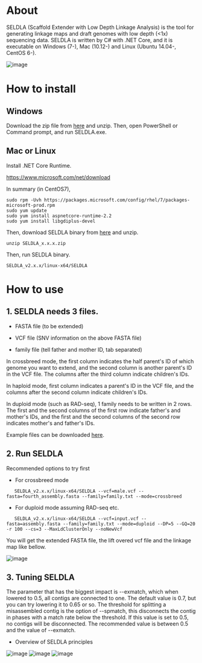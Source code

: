 # About

SELDLA (Scaffold Extender with Low Depth Linkage Analysis) is the tool for generating linkage maps and draft genomes with low depth (<1x) sequencing data. SELDLA is written by C# with .NET Core, and it is executable on Windows (7-), Mac (10.12-) and Linux (Ubuntu 14.04-, CentOS 6-).

![image](https://user-images.githubusercontent.com/5350508/141719091-951be7eb-d027-433e-b75b-7e6a204d89e2.png)

# How to install

## Windows

Download the zip file from [here](https://c29979108.wixsite.com/seldla) and unzip.
Then, open PowerShell or Command prompt, and run SELDLA.exe.

## Mac or Linux

Install .NET Core Runtime.

https://www.microsoft.com/net/download

In summary (in CentOS7),

```
sudo rpm -Uvh https://packages.microsoft.com/config/rhel/7/packages-microsoft-prod.rpm
sudo yum update
sudo yum install aspnetcore-runtime-2.2
sudo yum install libgdiplus-devel
```

Then, download SELDLA binary from [here](https://c29979108.wixsite.com/seldla) and unzip.

```
unzip SELDLA_x.x.x.zip
```

Then, run SELDLA binary.

```
SELDLA_v2.x.x/linux-x64/SELDLA
```

# How to use

## 1. SELDLA needs 3 files.

 -  FASTA file (to be extended)

 -  VCF file (SNV information on the above FASTA file)

 -  family file  (tell father and mother ID, tab separated)


   In crossbreed mode, the first column indicates the half parent's ID of which genome you want to extend, and the second column is another parent's ID in the VCF file. The columns after the third column indicate children's IDs. 

   In haploid mode, first column indicates a parent's ID in the VCF file, and the columns after the second column indicate children's IDs.

   In duploid mode (such as RAD-seq), 1 family needs to be written in 2 rows. The first and the second columns of the first row indicate father's and mother's IDs, and the first and the second columns of the second row indicates mother's and father's IDs.

   Example files can be downloaded [here](http://suikou.fs.a.u-tokyo.ac.jp/yosh_data/SELDLA/).

## 2. Run SELDLA

 Recommended options to try first   

  - For crossbreed mode

```
   SELDLA_v2.x.x/linux-x64/SELDLA --vcf=male.vcf --fasta=fourth_assembly.fasta --family=family.txt --mode=crossbreed
```

  - For duploid mode assuming RAD-seq etc.

```
   SELDLA_v2.x.x/linux-x64/SELDLA --vcf=input.vcf --fasta=assembly.fasta --family=family.txt --mode=duploid --DP=5 --GQ=20 -r 100 --cs=3 --MaxLdClusterOnly --noNewVcf
```

   You will get the extended FASTA file, the lift overed vcf file and the linkage map like bellow.

![image](https://user-images.githubusercontent.com/5350508/141718996-d0a97943-8806-4b86-b83c-f4a80ae62e3e.png)

## 3. Tuning SELDLA

   The parameter that has the biggest impact is --exmatch, which when lowered to 0.5, all contigs are connected to one. The default value is 0.7, but you can try lowering it to 0.65 or so. The threshold for splitting a misassembled contig is the option of --spmatch, this disconnects the contig in phases with a match rate below the threshold. If this value is set to 0.5, no contigs will be disconnected. The recommended value is between 0.5 and the value of --exmatch.

- Overview of SELDLA principles

![image](https://user-images.githubusercontent.com/5350508/141719038-22fcf4c2-cde3-4e1d-8307-c0c523207e6f.png)
![image](https://user-images.githubusercontent.com/5350508/141719054-6f9a72ed-5056-41f6-b572-49fa16737f3f.png)
![image](https://user-images.githubusercontent.com/5350508/141719065-d59eb8de-e993-4e8a-bbcd-93e6895910c9.png)

